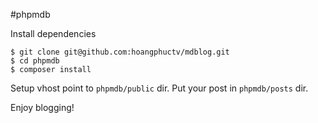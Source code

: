 #phpmdb

Install dependencies
```
$ git clone git@github.com:hoangphuctv/mdblog.git
$ cd phpmdb
$ composer install
```

Setup vhost point to `phpmdb/public` dir.
Put your post in `phpmdb/posts` dir.

Enjoy blogging!
